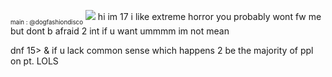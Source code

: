 <sub><sub>main : @dogfashiondisco</sub></sub>
![](https://files.catbox.moe/jxdboi.jpg)
hi im 17 i like extreme horror you probably wont fw me but dont b afraid 2 int if u want ummmm im not mean

dnf 15> & if u lack common sense which happens 2 be the majority of ppl on pt. LOLS
